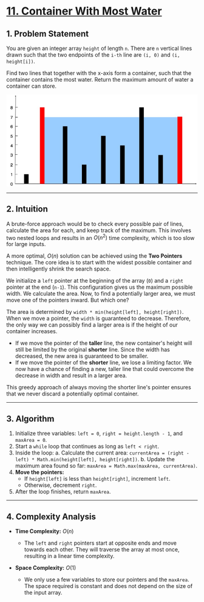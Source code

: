 # [11. Container With Most Water](https://leetcode.com/problems/container-with-most-water/)

## 1. Problem Statement

You are given an integer array `height` of length `n`. There are `n` vertical lines drawn such that the two endpoints of the `i-th` line are `(i, 0)` and `(i, height[i])`.

Find two lines that together with the x-axis form a container, such that the container contains the most water. Return the maximum amount of water a container can store.

![alt text](image.png)

---

## 2. Intuition

A brute-force approach would be to check every possible pair of lines, calculate the area for each, and keep track of the maximum. This involves two nested loops and results in an $O(n^2)$ time complexity, which is too slow for large inputs.

A more optimal, $O(n)$ solution can be achieved using the **Two Pointers** technique. The core idea is to start with the widest possible container and then intelligently shrink the search space.

We initialize a `left` pointer at the beginning of the array (`0`) and a `right` pointer at the end (`n-1`). This configuration gives us the maximum possible width. We calculate the area. Now, to find a potentially larger area, we must move one of the pointers inward. But which one?

The area is determined by `width * min(height[left], height[right])`. When we move a pointer, the `width` is guaranteed to decrease. Therefore, the only way we can possibly find a larger area is if the height of our container increases.

- If we move the pointer of the **taller** line, the new container's height will still be limited by the original **shorter** line. Since the width has decreased, the new area is guaranteed to be smaller.
- If we move the pointer of the **shorter** line, we lose a limiting factor. We now have a chance of finding a new, taller line that could overcome the decrease in width and result in a larger area.

This greedy approach of always moving the shorter line's pointer ensures that we never discard a potentially optimal container.

---

## 3. Algorithm

1.  Initialize three variables: `left = 0`, `right = height.length - 1`, and `maxArea = 0`.
2.  Start a `while` loop that continues as long as `left < right`.
3.  Inside the loop:
    a. Calculate the current area: `currentArea = (right - left) * Math.min(height[left], height[right])`.
    b. Update the maximum area found so far: `maxArea = Math.max(maxArea, currentArea)`.
4.  **Move the pointers:**
    - If `height[left]` is less than `height[right]`, increment `left`.
    - Otherwise, decrement `right`.
5.  After the loop finishes, return `maxArea`.

---

## 4. Complexity Analysis

- **Time Complexity:** $O(n)$
  - The `left` and `right` pointers start at opposite ends and move towards each other. They will traverse the array at most once, resulting in a linear time complexity.

- **Space Complexity:** $O(1)$
  - We only use a few variables to store our pointers and the `maxArea`. The space required is constant and does not depend on the size of the input array.
